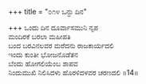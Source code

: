 +++
title = "೦೧೪ ಒನ್ದು ದಿನ"

+++
ಒಂದು ದಿನ ದೂರ್ವಾಸಮುನಿ ನೃಪ  
ಮಂದಿರಕೆ ಬರಲಾ ಮಹೀಪತಿ  
ಬಂದ ಬರವಿನಲವರ ಮರೆದನು ರಾಜಕಾರ್ಯದಲಿ  
ಇಂದು ಕುಂತೀ ಭೋಜನೊಡೆತನ  
ಬೆಂದು ಹೋಗಲಿಯೆಂಬ ಶಾಪವ         
ನಿಂದುಮುಖಿ ನಿಲಿಸಿದಳು ಹೊರಳಿದಳವರ ಚರಣದಲಿ     ॥14॥